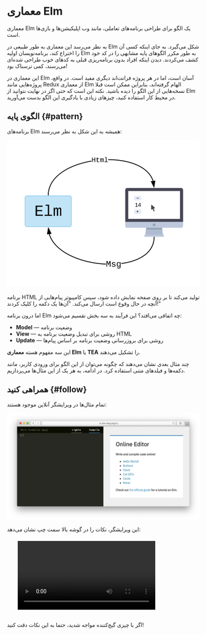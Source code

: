 # معماری Elm

معماری Elm یک الگو برای طراحی برنامه‌های تعاملی، مانند وب اپلیکیشن‌ها و بازی‌ها است.

به نظر می‌رسد این معماری به طور طبیعی در Elm شکل می‌گیرد. به جای اینکه کسی آن را اختراع کند، برنامه‌نویسان اولیه Elm به طور مکرر الگوهای پایه مشابهی را در کد خود کشف می‌کردند. دیدن اینکه افراد بدون برنامه‌ریزی قبلی به کدهای خوب طراحی شده‌ای می‌رسند، کمی ترسناک بود!

این معماری در Elm آسان است، اما در هر پروژه فرانت‌اند دیگری مفید است. در واقع، پروژه‌هایی مانند Redux از معماری Elm الهام گرفته‌اند، بنابراین ممکن است قبلا نسخه‌هایی از این الگو را دیده باشید. نکته این است که حتی اگر در نهایت نتوانید از Elm در محیط کار استفاده کنید، چیزهای زیادی با یادگیری این الگو بدست می‌آورید.

## الگوی پایه {#pattern}

برنامه‌های Elm همیشه به این شکل به نظر می‌رسند:

![نمودار معماری Elm](../assets/diagrams/buttons.svg)

برنامه HTML تولید می‌کند تا بر روی صفحه نمایش داده شود، سپس کامپیوتر پیام‌هایی از آنچه در حال وقوع است ارسال می‌کند. "آن‌ها یک دکمه را کلیک کردند!"

اما درون برنامه Elm چه اتفاقی می‌افتد؟ این فرآیند به سه بخش تقسیم می‌شود:

  * **Model** &mdash; وضعیت برنامه
  * **View** &mdash; روشی برای تبدیل وضعیت برنامه به HTML
  * **Update** &mdash; روشی برای بروزرسانی وضعیت برنامه بر اساس پیام‌ها

این سه مفهوم هسته **معماری Elm** یا **TEA** را تشکیل می‌دهند.

چند مثال بعدی نشان می‌دهند که چگونه می‌توان از این الگو برای ورودی کاربر، مانند دکمه‌ها و فیلدهای متنی استفاده کرد. در ادامه، به هر یک از این مثال‌ها می‌پردازیم.

## همراهی کنید {#follow}

تمام مثال‌ها در ویرایشگر آنلاین موجود هستند:

[![ویرایشگر آنلاین](../assets/images/try.webp)](https://elm-lang.org/try)

این ویرایشگر، نکات را در گوشه بالا سمت چپ نشان می‌دهد:

<video id="hints-video" width="360" height="180" autoplay loop style="margin: 0.55em 0 1em 2em;" onclick="var v = document.getElementById('hints-video'); v.paused ? (v.play(), v.style.opacity = 1) : (v.pause(), v.style.opacity = 0.5)">
  <source src="../assets/hints.mp4" type="video/mp4">
</video>

اگر با چیزی گیج‌کننده مواجه شدید، حتما به این نکات دقت کنید!